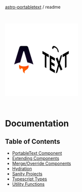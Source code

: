 [astro-portabletext](../README.md) / readme

&nbsp;

<div>
  <img src="../../logo.svg" width="240" alt="astro-portabletext logo">
</div>

&nbsp;

# Documentation

## Table of Contents

- [PortableText Component](./portabletext-component.md)
- [Extending Components](./extending-components.md)
- [Merge/Override Components](./merge-override-components.md)
- [Hydration](./hydration.md)
- [Sanity Projects](./sanity.md)
- [Typescript Types](./types/README.md)
- [Utility Functions](./utils/README.md)
